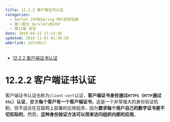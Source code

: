 ```yaml
---
title: 12.2.2 客户端证书认证
categories: 
  - Serlet JSP和Spring MVC初学指南
  - 第一部分 Servlets和JSP
  - 第12章 安全
date: 2019-04-21 17:14:36
updated: 2019-11-02 01:38:59
abbrlink: 2d7c0bc2
---
```

- [12.2.2 客户端证书认证](/ReadingNotes/2d7c0bc2/#12-2-2-客户端证书认证)

<!--more-->
<script src="https://cdn.bootcss.com/jquery/3.4.0/jquery.slim.min.js"></script>
<script>$(document).ready(function () {$(".post-body > ul:nth-child(1)").hide();});</script>

<!--end-->
# 12.2.2 客户端证书认证 #
客户端证书认证也称为`client-cert`认证，**客户端证书身份通过`HTTPS`（`HTTP`通过`SSL`）认证**，要求**每个客户有一个客户端证书**。这是一个非常强大的身份验证机制，但不适合在互联网上部署的应用程序，因为**要求每个用户自己的数字证书是不切实际的**。然而，**这种身份验证方法可以用来访问组织内部的应用**。

